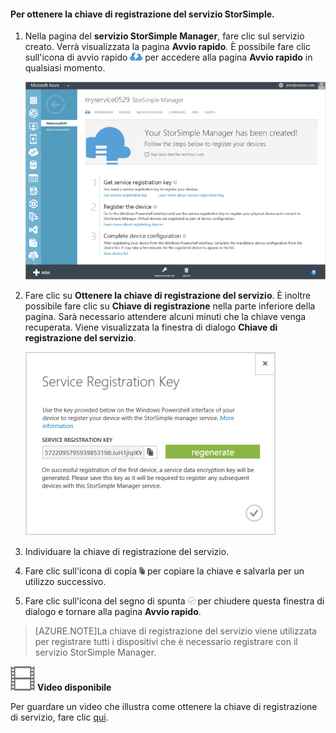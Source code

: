 <!--author=alkohli last changed: 9/17/15-->

#### Per ottenere la chiave di registrazione del servizio StorSimple.

1. Nella pagina del **servizio StorSimple Manager**, fare clic sul servizio creato. Verrà visualizzata la pagina **Avvio rapido**. È possibile fare clic sull'icona di avvio rapido ![Icona di avvio rapido di StorSimple](./media/storsimple-get-service-registration-key/HCS_QuickStartIcon-include.png) per accedere alla pagina **Avvio rapido** in qualsiasi momento.

     ![Pagina di avvio rapido di StorSimple](./media/storsimple-get-service-registration-key/HCS_ServiceQuickStart-include.png)

2. Fare clic su **Ottenere la chiave di registrazione del servizio**. È inoltre possibile fare clic su **Chiave di registrazione** nella parte inferiore della pagina. Sarà necessario attendere alcuni minuti che la chiave venga recuperata. Viene visualizzata la finestra di dialogo **Chiave di registrazione del servizio**.

     ![Finestra di dialogo Chiave di registrazione del servizio](./media/storsimple-get-service-registration-key/HCS_GetServiceRegistrationKey-include.png)

3. Individuare la chiave di registrazione del servizio.

4. Fare clic sull'icona di copia ![Icona di copia di StorSimple](./media/storsimple-get-service-registration-key/HCS_CopyIcon-include.png) per copiare la chiave e salvarla per un utilizzo successivo.

5. Fare clic sull'icona del segno di spunta ![Icona del segno di spunta di StorSimple](./media/storsimple-get-service-registration-key/HCS_CheckIcon-include.png) per chiudere questa finestra di dialogo e tornare alla pagina **Avvio rapido**.

> [AZURE.NOTE]La chiave di registrazione del servizio viene utilizzata per registrare tutti i dispositivi che è necessario registrare con il servizio StorSimple Manager.

![Video disponibile](./media/storsimple-get-service-registration-key/Video_icon.png) **Video disponibile**

Per guardare un video che illustra come ottenere la chiave di registrazione di servizio, fare clic [qui](http://azure.microsoft.com/documentation/videos/get-the-service-registration-key/).

<!---HONumber=Sept15_HO3-->